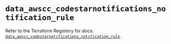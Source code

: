 # `data_awscc_codestarnotifications_notification_rule`

Refer to the Terraform Registory for docs: [`data_awscc_codestarnotifications_notification_rule`](https://registry.terraform.io/providers/hashicorp/awscc/0.70.0/docs/data-sources/codestarnotifications_notification_rule).
